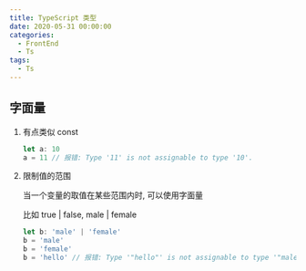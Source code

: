 ```yaml
---
title: TypeScript 类型
date: 2020-05-31 00:00:00
categories:
  - FrontEnd
  - Ts
tags:
  - Ts
---
```


## 字面量

1. 有点类似 const

    ```ts
    let a: 10
    a = 11 // 报错: Type '11' is not assignable to type '10'.
    ```
2. 限制值的范围

    当一个变量的取值在某些范围内时, 可以使用字面量

    比如 true | false, male | female

    ```ts
    let b: 'male' | 'female'
    b = 'male'
    b = 'female'
    b = 'hello' // 报错: Type '"hello"' is not assignable to type '"male" | "female"'.
    ```
